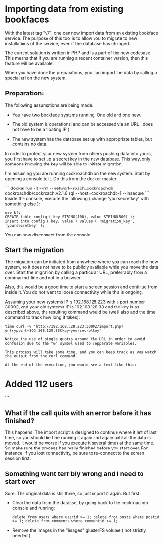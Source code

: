 
# Importing data from existing bookfaces

With the latest tag "v7", one can now import data from an existing bookface service. The purpose of this tool is to allow you to migrate to new installations of the service, even if the database has changed.

The current solution is written in PHP and is a part of the new codebase. This means that if you are running a recent container version, then this feature will be available.

When you have done the preparations, you can import the data by calling a special url on the new system.

## Preparation:

The following assumptions are being made:

* You have two bookface systems running. One old and one new.

* The old system is operational and can be accessed via an URL ( does not have to be a floating IP )

* The new system has the database set up with appropriate tables, but contains no data.

In order to protect your new system from others pushing data into yours, you first have to set up a secret key in the new database. This way, only someone knowing the key will be able to initiate migration.

I'm assuming you are running cockroachdb on the new system. Start by opening a console to it. Do this from the docker master:

´´´
docker run -it --rm --network=roach_cockroachdb cockroachdb/cockroach:v2.1.6 sql --host=cockroachdb-1 --insecure
´´´
Inside the console, execute the following ( change 'yoursecretkey' with something else ):
```
use bf;
CREATE table config ( key STRING(100), value STRING(500) );
insert into config ( key, value ) values ( 'migration_key', 'yoursecretkey' );
```
You can now disconnect from the console. 

## Start the migration

The migration can be initiated from anywhere where you can reach the new system, so it does not have to be publicly available while you move the data over. Start the migration by calling a particular URL, preferrably from a commamnd-line and not in a browser.

Also, this would be a good time to start a screen session and continue from inside it. You do not want to loose connectivity while this is ongoing.

Assuming your new systems IP is 192.168.128.223 with a port number 30002, and your old systems IP is 192.168.128.33 and the key is as described above, the resulting command would be (we'll also add the time command to track how long it takes):

```
time curl -v 'http://192.168.128.223:30002/import.php?entrypoint=192.168.128.33&key=yoursecretkey'
``
Notice the use of single quotes around the URL in order to avoid confusion due to the "&" symbol used to sepparate variables.

This process will take some time, and you can keep track as you watch the output from the curl command.

At the end of the execution, you would see a text like this:

```
<h1>Added 112 users</h1>

</HTML>
```

## What if the call quits with an error before it has finished?

This happens. The import script is designed to continue where it left of last time, so you should be fine running it again and again until all the data is moved. It would be worse if you execute it several times at the same time. So make sure the process has really finished before you start over. For instance, if you lost connectivity, be sure to re-connect to the screen session first.

## Something went terribly wrong and I need to start over

Sure. The original data is still there, so just import it again. But first:

* Clear the data from the databse, by going back to the cockroachdb console and running:
  ```
  delete from users where userid >= 1; delete from posts where postid >= 1; delete from comments where commentid >= 1;
  ```

* Remove the images in the "images" glusterFS volume ( not strictly needed ).

